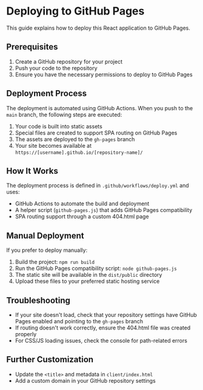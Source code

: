 # Deploying to GitHub Pages

This guide explains how to deploy this React application to GitHub Pages.

## Prerequisites

1. Create a GitHub repository for your project
2. Push your code to the repository
3. Ensure you have the necessary permissions to deploy to GitHub Pages

## Deployment Process

The deployment is automated using GitHub Actions. When you push to the `main` branch, the following steps are executed:

1. Your code is built into static assets
2. Special files are created to support SPA routing on GitHub Pages
3. The assets are deployed to the `gh-pages` branch
4. Your site becomes available at `https://[username].github.io/[repository-name]/`

## How It Works

The deployment process is defined in `.github/workflows/deploy.yml` and uses:

- GitHub Actions to automate the build and deployment
- A helper script (`github-pages.js`) that adds GitHub Pages compatibility
- SPA routing support through a custom 404.html page

## Manual Deployment

If you prefer to deploy manually:

1. Build the project: `npm run build`
2. Run the GitHub Pages compatibility script: `node github-pages.js`
3. The static site will be available in the `dist/public` directory
4. Upload these files to your preferred static hosting service

## Troubleshooting

- If your site doesn't load, check that your repository settings have GitHub Pages enabled and pointing to the `gh-pages` branch
- If routing doesn't work correctly, ensure the 404.html file was created properly
- For CSS/JS loading issues, check the console for path-related errors

## Further Customization

- Update the `<title>` and metadata in `client/index.html`
- Add a custom domain in your GitHub repository settings